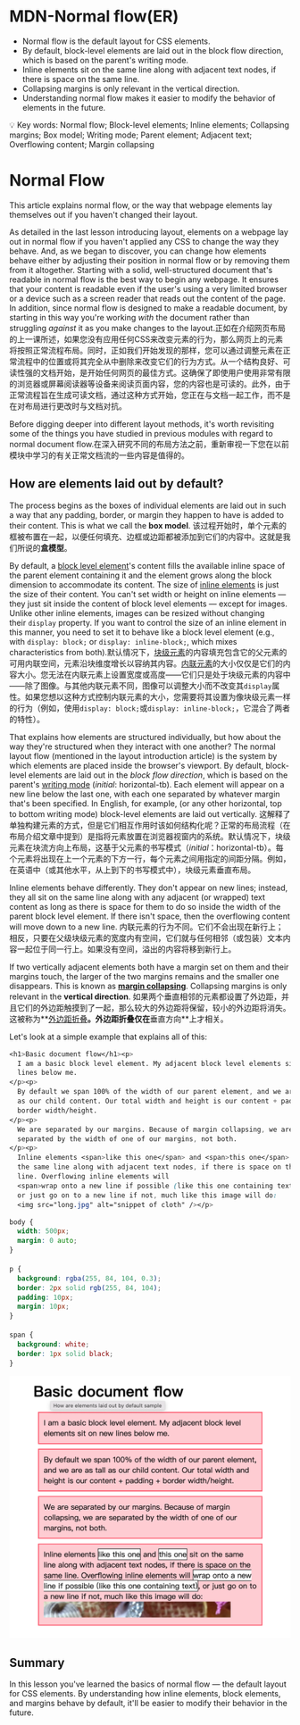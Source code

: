 # MDN-Normal flow(ER)

- Normal flow is the default layout for CSS elements.
- By default, block-level elements are laid out in the block flow direction, which is based on the parent's writing mode.
- Inline elements sit on the same line along with adjacent text nodes, if there is space on the same line.
- Collapsing margins is only relevant in the vertical direction.
- Understanding normal flow makes it easier to modify the behavior of elements in the future.

<aside>
💡 Key words: Normal flow; Block-level elements; Inline elements; Collapsing margins; Box model; Writing mode; Parent element; Adjacent text; Overflowing content; Margin collapsing

</aside>

# Normal Flow

This article explains normal flow, or the way that webpage elements lay themselves out if you haven't changed their layout.

As detailed in the last lesson introducing layout, elements on a webpage lay out in normal flow if you haven't applied any CSS to change the way they behave. And, as we began to discover, you can change how elements behave either by adjusting their position in normal flow or by removing them from it altogether. Starting with a solid, well-structured document that's readable in normal flow is the best way to begin any webpage. It ensures that your content is readable even if the user's using a very limited browser or a device such as a screen reader that reads out the content of the page. In addition, since normal flow is designed to make a readable document, by starting in this way you're working *with* the document rather than struggling *against* it as you make changes to the layout.正如在介绍网页布局的上一课所述，如果您没有应用任何CSS来改变元素的行为，那么网页上的元素将按照正常流程布局。同时，正如我们开始发现的那样，您可以通过调整元素在正常流程中的位置或将其完全从中删除来改变它们的行为方式。从一个结构良好、可读性强的文档开始，是开始任何网页的最佳方式。这确保了即使用户使用非常有限的浏览器或屏幕阅读器等设备来阅读页面内容，您的内容也是可读的。此外，由于正常流程旨在生成可读文档，通过这种方式开始，您正在与文档一起工作，而不是在对布局进行更改时与文档对抗。

Before digging deeper into different layout methods, it's worth revisiting some of the things you have studied in previous modules with regard to normal document flow.在深入研究不同的布局方法之前，重新审视一下您在以前模块中学习的有关正常文档流的一些内容是值得的。

## How are elements laid out by default?

The process begins as the boxes of individual elements are laid out in such a way that any padding, border, or margin they happen to have is added to their content. This is what we call the **box model**. 该过程开始时，单个元素的框被布置在一起，以便任何填充、边框或边距都被添加到它们的内容中。这就是我们所说的**盒模型**。

By default, a [block level element](https://developer.mozilla.org/en-US/docs/Web/HTML/Block-level_elements)'s content fills the available inline space of the parent element containing it and the element grows along the block dimension to accommodate its content. The size of [inline elements](https://developer.mozilla.org/en-US/docs/Web/HTML/Inline_elements) is just the size of their content. You can't set width or height on inline elements — they just sit inside the content of block level elements — except for images. Unlike other inline elements, images can be resized without changing their `display` property. If you want to control the size of an inline element in this manner, you need to set it to behave like a block level element (e.g., with `display: block;` or `display: inline-block;`, which mixes characteristics from both).默认情况下，[块级元素](https://developer.mozilla.org/zh-CN/docs/Web/HTML/Block-level_elements)的内容填充包含它的父元素的可用内联空间，元素沿块维度增长以容纳其内容。[内联元素](https://developer.mozilla.org/zh-CN/docs/Web/HTML/Inline_elements)的大小仅仅是它们的内容大小。您无法在内联元素上设置宽度或高度——它们只是处于块级元素的内容中——除了图像。与其他内联元素不同，图像可以调整大小而不改变其`display`属性。如果您想以这种方式控制内联元素的大小，您需要将其设置为像块级元素一样的行为（例如，使用`display: block;`或`display: inline-block;`，它混合了两者的特性）。

That explains how elements are structured individually, but how about the way they're structured when they interact with one another? The normal layout flow (mentioned in the layout introduction article) is the system by which elements are placed inside the browser's viewport. By default, block-level elements are laid out in the *block flow direction*, which is based on the parent's [writing mode](https://developer.mozilla.org/en-US/docs/Web/CSS/writing-mode) (*initial*: horizontal-tb). Each element will appear on a new line below the last one, with each one separated by whatever margin that's been specified. In English, for example, (or any other horizontal, top to bottom writing mode) block-level elements are laid out vertically. 这解释了单独构建元素的方式，但是它们相互作用时该如何结构化呢？正常的布局流程（在布局介绍文章中提到）是指将元素放置在浏览器视窗内的系统。默认情况下，块级元素在块流方向上布局，这基于父元素的书写模式（*initial*：horizontal-tb）。每个元素将出现在上一个元素的下方一行，每个元素之间用指定的间距分隔。例如，在英语中（或其他水平，从上到下的书写模式中），块级元素垂直布局。

Inline elements behave differently. They don't appear on new lines; instead, they all sit on the same line along with any adjacent (or wrapped) text content as long as there is space for them to do so inside the width of the parent block level element. If there isn't space, then the overflowing content will move down to a new line. 内联元素的行为不同。它们不会出现在新行上；相反，只要在父级块级元素的宽度内有空间，它们就与任何相邻（或包装）文本内容一起位于同一行上。如果没有空间，溢出的内容将移到新行上。

If two vertically adjacent elements both have a margin set on them and their margins touch, the larger of the two margins remains and the smaller one disappears. This is known as **[margin collapsing](https://developer.mozilla.org/en-US/docs/Web/CSS/CSS_Box_Model/Mastering_margin_collapsing)**. Collapsing margins is only relevant in the **vertical direction**. 如果两个垂直相邻的元素都设置了外边距，并且它们的外边距触摸到了一起，那么较大的外边距将保留，较小的外边距将消失。这被称为**[外边距折叠](https://developer.mozilla.org/zh-CN/docs/Web/CSS/CSS_Box_Model/Mastering_margin_collapsing)**。外边距折叠仅在**垂直方向**上才相关。

Let's look at a simple example that explains all of this:

```css
<h1>Basic document flow</h1><p>
  I am a basic block level element. My adjacent block level elements sit on new
  lines below me.
</p><p>
  By default we span 100% of the width of our parent element, and we are as tall
  as our child content. Our total width and height is our content + padding +
  border width/height.
</p><p>
  We are separated by our margins. Because of margin collapsing, we are
  separated by the width of one of our margins, not both.
</p><p>
  Inline elements <span>like this one</span> and <span>this one</span> sit on
  the same line along with adjacent text nodes, if there is space on the same
  line. Overflowing inline elements will
  <span>wrap onto a new line if possible (like this one containing text)</span>,
  or just go on to a new line if not, much like this image will do:
  <img src="long.jpg" alt="snippet of cloth" /></p>
```

```css
body {
  width: 500px;
  margin: 0 auto;
}

p {
  background: rgba(255, 84, 104, 0.3);
  border: 2px solid rgb(255, 84, 104);
  padding: 10px;
  margin: 10px;
}

span {
  background: white;
  border: 1px solid black;
}

```

![截屏2023-04-11 18.07.32.png](MDN-Normal%20flow(ER)%20f4ab72f096cb46348c0e8b7c82fc5acc/%25E6%2588%25AA%25E5%25B1%258F2023-04-11_18.07.32.png)

## Summary

In this lesson you've learned the basics of normal flow — the default layout for CSS elements. By understanding how inline elements, block elements, and margins behave by default, it'll be easier to modify their behavior in the future.
